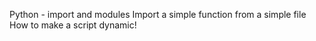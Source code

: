 Python - import and modules
Import a simple function from a simple file
How to make a script dynamic!
